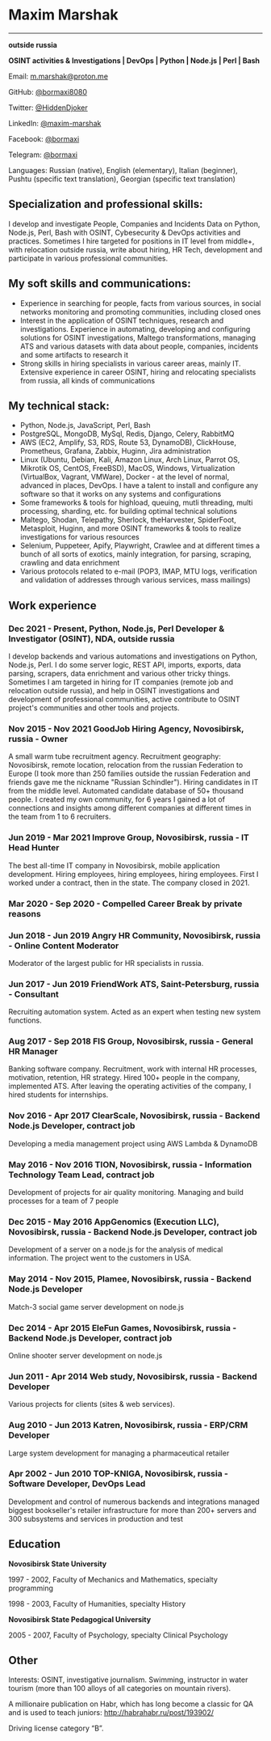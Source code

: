 # Maxim Marshak
____
**outside russia**

**OSINT activities & Investigations | DevOps | Python | Node.js | Perl | Bash**

Email:    [m.marshak@proton.me](mailto:m.marshak@proton.me)

GitHub:   [@bormaxi8080](https://github.com/bormaxi8080/)

Twitter:  [@HiddenDjoker](https://twitter.com/HiddenDjoker)

LinkedIn: [@maxim-marshak](https://www.linkedin.com/in/maxim-marshak/)

Facebook: [@bormaxi](https://www.facebook.com/bormaxi/)

Telegram: [@bormaxi](https://t.me/bormaxi)

Languages: Russian (native), English (elementary), Italian (beginner), Pushtu (specific text translation), Georgian (specific text translation)

## Specialization and professional skills:

I develop and investigate People, Companies and Incidents Data on Python, Node.js, Perl, Bash with OSINT, Cybesecurity & DevOps activities and practices. Sometimes I hire targeted for positions in IT level from middle+, with relocation outside russia, write about hiring, HR Tech, development and participate in various professional communities.

## My soft skills and communications:

- Experience in searching for people, facts from various sources, in social networks monitoring and promoting communities, including closed ones
- Interest in the application of OSINT techniques, research and investigations. Experience in automating, developing and configuring solutions for OSINT investigations, Maltego transformations, managing ATS and various datasets with data about people, companies, incidents and some artifacts to research it
- Strong skills in hiring specialists in various career areas, mainly IT. Extensive experience in career OSINT, hiring and relocating specialists from russia, all kinds of communications

## My technical stack:

- Python, Node.js, JavaScript, Perl, Bash
- PostgreSQL, MongoDB, MySql, Redis, Django, Celery, RabbitMQ
- AWS (EC2, Amplify, S3, RDS, Route 53, DynamoDB), ClickHouse, Prometheus, Grafana, Zabbix, Huginn, Jira administration
- Linux (Ubuntu, Debian, Kali, Amazon Linux, Arch Linux, Parrot OS, Mikrotik OS, CentOS, FreeBSD), MacOS, Windows, Virtualization (VirtualBox, Vagrant, VMWare), Docker - at the level of normal, advanced in places, DevOps. I have a talent to install and configure any software so that it works on any systems and configurations
- Some frameworks & tools for highload, queuing, mutli threading, multi processing, sharding, etc. for building optimal technical solutions
- Maltego, Shodan, Telepathy, Sherlock, theHarvester, SpiderFoot, Metasploit, Huginn, and more OSINT frameworks & tools to realize investigations for various resources
- Selenium, Puppeteer, Apify, Playwright, Crawlee and at different times a bunch of all sorts of exotics, mainly integration, for parsing, scraping, crawling and data enrichment
- Various protocols related to e-mail (POP3, IMAP, MTU logs, verification and validation of addresses through various services, mass mailings)

## Work experience

### Dec 2021 - Present, Python, Node.js, Perl Developer & Investigator (OSINT), NDA, outside russia

I develop backends and various automations and investigations on Python, Node.js, Perl. I do some server logic, REST API, imports, exports, data parsing, scrapers, data enrichment and various other tricky things. Sometimes I am targeted in hiring for IT companies (remote job and relocation outside russia), and help in OSINT investigations and development of professional communities, active contribute to OSINT project's communities and other tools and projects.

### Nov 2015 - Nov 2021 GoodJob Hiring Agency, Novosibirsk, russia - Owner

A small warm tube recruitment agency. Recruitment geography: Novosibirsk, remote location, relocation from the russian Federation to Europe (I took more than 250 families outside the russian Federation and friends gave me the nickname "Russian Schindler"). Hiring candidates in IT from the middle level. Automated candidate database of 50+ thousand people. I created my own community, for 6 years I gained a lot of connections and insights among different companies at different times in the team from 1 to 6 recruiters.

### Jun 2019 - Mar 2021 Improve Group, Novosibirsk, russia - IT Head Hunter

The best all-time IT company in Novosibirsk, mobile application development. Hiring employees, hiring employees, hiring employees. First I worked under a contract, then in the state. The company closed in 2021.

### Mar 2020 - Sep 2020 - Compelled Career Break by private reasons

### Jun 2018 - Jun 2019 Angry HR Community, Novosibirsk, russia - Online Content Moderator

Moderator of the largest public for HR specialists in russia.

### Jun 2017 - Jun 2019 FriendWork ATS, Saint-Petersburg, russia - Consultant

Recruiting automation system. Acted as an expert when testing new system functions.

### Aug 2017 - Sep 2018 FIS Group, Novosibirsk, russia - General HR Manager

Banking software company. Recruitment, work with internal HR processes, motivation, retention, HR strategy. Hired 100+ people in the company, implemented ATS. After leaving the operating activities of the company, I hired students for internships.

### Nov 2016 - Apr 2017 ClearScale, Novosibirsk, russia - Backend Node.js Developer, contract job

Developing a media management project using AWS Lambda & DynamoDB

### May 2016 - Nov 2016 TION, Novosibirsk, russia - Information Technology Team Lead, contract job

Development of projects for air quality monitoring. Managing and build processes for a team of 7 people

### Dec 2015 - May 2016 AppGenomics (Execution LLC), Novosibirsk, russia - Backend Node.js Developer, contract job

Development of a server on a node.js for the analysis of medical information. The project went to the customers in USA.

### May 2014 - Nov 2015, Plamee, Novosibirsk, russia - Backend Node.js Developer

Match-3 social game server development on node.js

### Dec 2014 - Apr 2015 EleFun Games, Novosibirsk, russia - Backend Node.js Developer, contract job

Online shooter server development on node.js

### Jun 2011 - Apr 2014 Web study, Novosibirsk, russia - Backend Developer

Various projects for clients (sites & web services).

### Aug 2010 - Jun 2013 Katren, Novosibirsk, russia - ERP/CRM Developer

Large system development for managing a pharmaceutical retailer

### Apr 2002 - Jun 2010 TOP-KNIGA, Novosibirsk, russia - Software Developer, DevOps Lead

Development and control of numerous backends and integrations managed biggest bookseller's retailer infrastructure for more than 200+ servers and 300 subsystems and services in production and test

## Education

**Novosibirsk State University**

1997 - 2002, Faculty of Mechanics and Mathematics, specialty programming

1998 - 2003, Faculty of Humanities, specialty History  

**Novosibirsk State Pedagogical University**

2005 - 2007, Faculty of Psychology, specialty Clinical Psychology

## Other

Interests: OSINT, investigative journalism. Swimming, instructor in water tourism (more than 100 alloys of all categories on mountain rivers).

A millionaire publication on Habr, which has long become a classic for QA and is used to teach juniors: http://habrahabr.ru/post/193902/

Driving license category “B”.